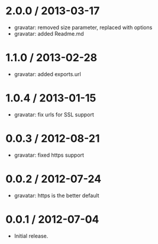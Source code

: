 
2.0.0 / 2013-03-17
==================

  * gravatar: removed size parameter, replaced with options
  * gravatar: added Readme.md

1.1.0 / 2013-02-28
==================

  * gravatar: added exports.url

1.0.4 / 2013-01-15
==================

  * gravatar: fix urls for SSL support

0.0.3 / 2012-08-21
==================

  * gravatar: fixed https support

0.0.2 / 2012-07-24
==================

  * gravatar: https is the better default

0.0.1 / 2012-07-04
==================

  * Initial release.

